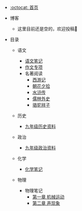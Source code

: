 * [:octocat: 首页](/README)
* 博客
  * 这里目前还是空的，欢迎投稿👏
* 目录

  * 语文

    * [语文笔记](/md/Chinese/语文笔记.md)
    * [作文专项](/md/Chinese/作文范文/index.md)
    * 名著阅读
      * [西游记](/md/Chinese/西游记.md)
      * [朝花夕拾](/md/Chinese/朝花夕拾.md)
      * [水浒传](/md/Chinese/水浒传.md)
      * [儒林外史](/md/Chinese/儒林外史.md)
      * [骆驼祥子](/md/Chinese/骆驼祥子.md)
  * 历史
    * [九年级历史资料](/md/history/九年级历史资料.md)
  * 政治
    * [九年级政治资料](/md/politics/九年级政治资料.md)
  * 化学
    * [化学笔记](/md/chemistry/化学笔记.md)
  * 物理
    * 物理笔记
      * [第一章 机械运动](/md/physics/第一章-机械运动.md)
      * [第二章 声现象](/md/physics/第二章-声现象)